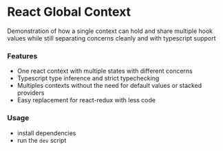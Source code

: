 # React Global Context

Demonstration of how a single context can hold and share multiple hook
values while still separating concerns cleanly and with typescript support

### Features

- One react context with multiple states with different concerns
- Typescript type inference and strict typechecking
- Multiples contexts without the need for default values or stacked providers
- Easy replacement for react-redux with less code

### Usage

- install dependencies
- run the `dev` script
